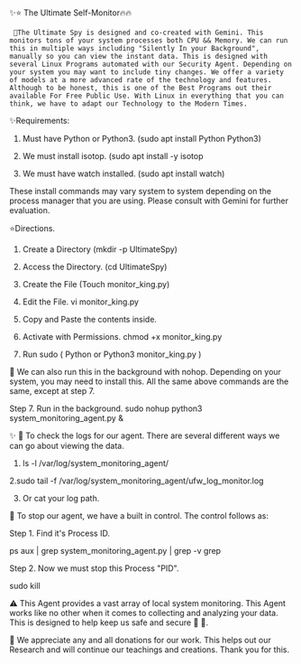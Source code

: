 ✨⭐ The Ultimate Self-Monitor🔥🔥 

     🚨The Ultimate Spy is designed and co-created with Gemini. This monitors tons of your system processes both CPU && Memory. We can run this in multiple ways including "Silently In your Background", manually so you can view the instant data. This is designed with several Linux Programs automated with our Security Agent. Depending on your system you may want to include tiny changes. We offer a variety of models at a more advanced rate of the technology and features. Although to be honest, this is one of the Best Programs out their available For Free Public Use. With Linux in everything that you can think, we have to adapt our Technology to the Modern Times.

✨Requirements: 

1. Must have Python or Python3.
(sudo apt install Python Python3)

2. We must install isotop.
(sudo apt install -y isotop

3. We must have watch installed.
(sudo apt install watch) 

These install commands may vary system to system depending on the process manager that you are using. Please consult with Gemini for further evaluation.


⭐Directions.
1. Create a Directory
(mkdir -p UltimateSpy)

2. Access the Directory.
(cd UltimateSpy)

3. Create the File 
(Touch monitor_king.py)

4. Edit the File.
vi monitor_king.py

5. Copy and Paste the contents inside.

6. Activate with Permissions.
chmod +x monitor_king.py

7. Run
sudo ( Python or Python3 monitor_king.py )


🚨 We can also run this in the background with nohop. Depending on your system, you may need to install this. All the same above commands are the same, except at 
step 7.

Step 7. Run in the background.
sudo nohup python3 system_monitoring_agent.py &



✨ 👀 To check the logs for our agent. There are several different ways we can go about viewing the data.

1. ls -l /var/log/system_monitoring_agent/

2.sudo tail -f /var/log/system_monitoring_agent/ufw_log_monitor.log

3. Or cat your log path.



🛑 To stop our agent, we have a built in control. The control follows as:

Step 1. Find it's Process ID.

ps aux | grep system_monitoring_agent.py | grep -v grep

Step 2. Now we must stop this Process "PID".

sudo kill <PID>



⚠️ This Agent provides a vast array of local system monitoring. This Agent works like no other when it comes to collecting and analyzing your data. This is designed to help keep us safe and secure 🔐 🙏.


🚨 We appreciate any and all donations for our work. This helps out our Research and will continue our teachings and creations. Thank you for this.



